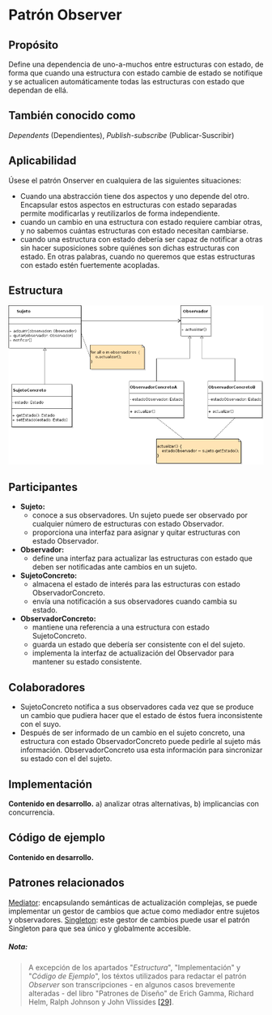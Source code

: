 # Patrón Observer

## Propósito

Define una dependencia de uno-a-muchos entre estructuras con estado, de forma que cuando una estructura con estado cambie de estado se notifique y se actualicen automáticamente todas las estructuras con estado que dependan de ellá.

## También conocido como

_Dependents_ (Dependientes), _Publish-subscribe_ (Publicar-Suscribir)

## Aplicabilidad

Úsese el patrón Onserver en cualquiera de las siguientes situaciones:
* Cuando una abstracción tiene dos aspectos y uno depende del otro. Encapsular estos aspectos en estructuras con estado separadas permite modificarlas y reutilizarlos de forma independiente.
* cuando un cambio en una estructura con estado requiere cambiar otras, y no sabemos cuántas estructuras con estado necesitan cambiarse.
* cuando una estructura con estado debería ser capaz de notificar a otras sin hacer suposiciones sobre quiénes son dichas estructuras con estado. En otras palabras, cuando no queremos que estas estructuras con estado estén fuertemente acopladas.

## Estructura

![](/assets/uml/observer.png)

## Participantes

* **Sujeto:**
  * conoce a sus observadores. Un sujeto puede ser observado por cualquier número de estructuras con estado Observador.
  * proporciona una interfaz para asignar y quitar estructuras con estado Observador.
* **Observador:**
  * define una interfaz para actualizar las estructuras con estado que deben ser notificadas ante cambios en un sujeto.
* **SujetoConcreto:**
  * almacena el estado de interés para las estructuras con estado ObservadorConcreto.
  * envía una notificación a sus observadores cuando cambia su estado.
* **ObservadorConcreto:**
  * mantiene una referencia a una estructura con estado SujetoConcreto.
  * guarda un estado que debería ser consistente con el del sujeto.
  * implementa la interfaz de actualización del Observador para mantener su estado consistente.

## Colaboradores

* SujetoConcreto notifica a sus observadores cada vez que se produce un cambio que pudiera hacer que el estado de éstos fuera inconsistente con el suyo.
* Después de ser informado de un cambio en el sujeto concreto, una estructura con estado ObservadorConcreto puede pedirle al sujeto más información. ObservadorConcreto usa esta información para sincronizar su estado con el del sujeto.

## Implementación

**Contenido en desarrollo.** a) analizar otras alternativas, b) implicancias con concurrencia.

## Código de ejemplo

**Contenido en desarrollo.**

## Patrones relacionados

[Mediator](/patrones/comportamiento/mediator.md): encapsulando semánticas de actualización complejas, se puede implementar un gestor de cambios que actue como mediador entre sujetos y observadores.
[Singleton](/patrones/creacionales/singleton.md): este gestor de cambios puede usar el patrón Singleton para que sea único y globalmente accesible.

##### Nota:
> A excepción de los apartados "_Estructura_", "Implementación" y "_Código de Ejemplo_", los téxtos utilizados para redactar el patrón _Observer_ son transcripciones - en algunos casos brevemente alteradas - del libro "Patrones de Diseño" de Erich Gamma, Richard Helm, Ralph Johnson y John Vlissides [\[29\]](/recursos.md).
